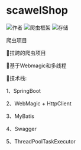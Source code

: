 # scawelShop
![作者](https://img.shields.io/badge/Author-yaunsine-orange.svg)
![爬虫框架](https://img.shields.io/badge/技术栈-Springboot+webmagic-red.svg)
![存储](https://img.shields.io/badge/存储-MySQL+Excel-green.svg)

爬虫项目

:construction_worker:拉跨的爬虫项目

:poop:基于Webmagic和多线程 


:pencil:技术栈:

1、SpringBoot

2、WebMagic + HttpClient

3、MyBatis

4、Swagger

5、ThreadPoolTaskExecutor
